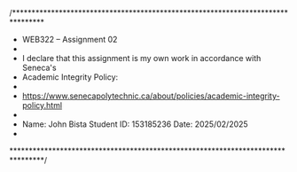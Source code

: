 /********************************************************************************
*  WEB322 – Assignment 02
* 
*  I declare that this assignment is my own work in accordance with Seneca's
*  Academic Integrity Policy:
* 
*  https://www.senecapolytechnic.ca/about/policies/academic-integrity-policy.html
* 
*  Name: John Bista Student ID: 153185236 Date: 2025/02/2025
*
********************************************************************************/
